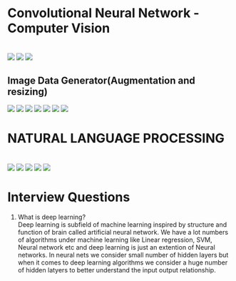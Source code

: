 # 
# Convolutional Neural Network - Computer Vision
# 
![](https://github.com/praj2408/Deep-Learning-Practical-Notes/blob/main/docs/1694839302653.jpg)
![](https://github.com/praj2408/Deep-Learning-Practical-Notes/blob/main/docs/1694839302647.jpg)
![](https://github.com/praj2408/Deep-Learning-Practical-Notes/blob/main/docs/1694839302642.jpg)

## Image Data Generator(Augmentation and resizing)
![](https://github.com/praj2408/Deep-Learning-Practical-Notes/blob/main/docs/1694841127087.jpg)
![](https://github.com/praj2408/Deep-Learning-Practical-Notes/blob/main/docs/Screenshot%202023-09-15%20170918.jpg)
![](https://github.com/praj2408/Deep-Learning-Practical-Notes/blob/main/docs/Screenshot%202023-09-15%20170936.jpg)
![](https://github.com/praj2408/Deep-Learning-Practical-Notes/blob/main/docs/2023_09_17%2011_29%20pm%20Office%20Lens.jpg)
![](https://github.com/praj2408/Deep-Learning-Practical-Notes/blob/main/docs/Screenshot%202023-09-17%20232839.jpg)
![](https://github.com/praj2408/Deep-Learning-Practical-Notes/blob/main/docs/2023_09_18%201_35%20am%20Office%20Lens.jpg)
![](https://github.com/praj2408/Deep-Learning-Practical-Notes/blob/main/docs/Screenshot%202023-09-18%20003434.jpg)

# 
# NATURAL LANGUAGE PROCESSING
# 
![](https://github.com/praj2408/Deep-Learning-Practical-Notes/blob/main/docs/2023_09_19%208_55%20pm%20Office%20Lens.jpg)
![](https://github.com/praj2408/Deep-Learning-Practical-Notes/blob/main/docs/Screenshot%202023-09-19%20201722.jpg)
![](https://github.com/praj2408/Deep-Learning-Practical-Notes/blob/main/docs/Screenshot%202023-09-19%20201742.jpg)
![](https://github.com/praj2408/Deep-Learning-Practical-Notes/blob/main/docs/Screenshot%202023-09-19%20201919.jpg)
![](https://github.com/praj2408/Deep-Learning-Practical-Notes/blob/main/docs/Screenshot%202023-09-19%20202419.jpg)



# Interview Questions

1. What is deep learning?  
Deep learning is subfield of machine learning inspired by structure and function
of brain called artificial neural network. We have a lot numbers of algorithms
under machine learning like Linear regression, SVM, Neural network etc and
deep learning is just an extention of Neural networks. In neural nets we consider
small number of hidden layers but when it comes to deep learning algorithms we
consider a huge number of hidden latyers to better understand the input output
relationship.
